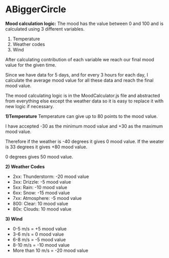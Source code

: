 # ABiggerCircle


**Mood calculation logic:**
The mood has the value between 0 and 100 and is calculated using 3 different variables.
1) Temperature
2) Weather codes
3) Wind

After calculating contribution of each variable we reach our final mood value for the given time.

Since we have data for 5 days, and for every 3 hours for each day, I calculate the average mood value for all these data and reach the final mood value.

The mood calculating logic is in the MoodCalculator.js file and abstracted from everything else except the weather data so it is easy to replace it with new logic if necessary.

**1)Temperature**
Temperature can give up to 80 points to the mood value.

I have accepted -30 as the minimum mood value and +30 as the maximum mood value.

Therefore if the weather is -40 degrees it gives 0 mood value. If the weater is 33 degrees it gives +80 mood value.

0 degrees gives 50 mood value.

**2) Weather Codes**

* 2xx: Thunderstorm: -20 mood value
* 3xx: Drizzle: -5 mood value
* 5xx: Rain: -10 mood value
* 6xx: Snow: -15 mood value
* 7xx: Atmosphere: -5 mood value
* 800: Clear: 10 mood value
* 80x: Clouds: 10 mood value

**3) Wind**
- 0-5 m/s = +5 mood value
- 3-6 m/s = 0 mood value
- 6-8 m/s = -5 mood value
- 8-10 m/s = -10 mood value
- More than 10 m/s = -20 mood value
